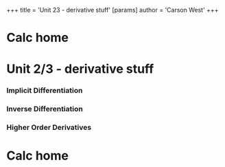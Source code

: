 +++
 title = 'Unit 23 - derivative stuff'
[params]
	author = 'Carson West'
+++
# Calc home

# Unit 2/3 - derivative stuff

### Implicit Differentiation

### Inverse Differentiation

### Higher Order Derivatives

# Calc home